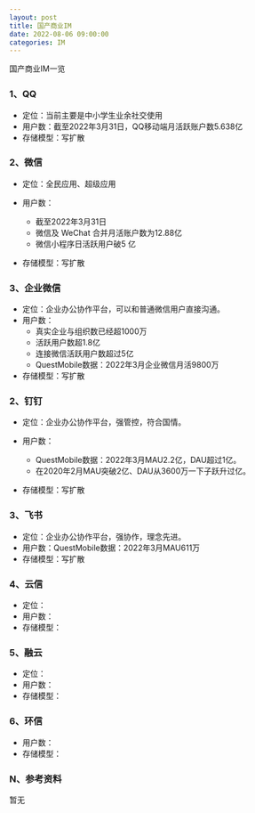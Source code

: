 ```yaml
---
layout: post
title: 国产商业IM
date: 2022-08-06 09:00:00
categories: IM
---
```


国产商业IM一览

### 1、QQ

- 定位：当前主要是中小学生业余社交使用
- 用户数：截至2022年3月31日，QQ移动端月活跃账户数5.638亿
- 存储模型：写扩散

### 2、微信

- 定位：全民应用、超级应用
- 用户数：
  - 截至2022年3月31日
  - 微信及 WeChat 合并月活账户数为12.88亿
  - 微信小程序日活跃用户破5 亿

- 存储模型：写扩散

### 3、企业微信

- 定位：企业办公协作平台，可以和普通微信用户直接沟通。
- 用户数：
  - 真实企业与组织数已经超1000万
  - 活跃用户数超1.8亿
  - 连接微信活跃用户数超过5亿
  - QuestMobile数据：2022年3月企业微信月活9800万
- 存储模型：写扩散

### 2、钉钉

- 定位：企业办公协作平台，强管控，符合国情。
- 用户数：
  - QuestMobile数据：2022年3月MAU2.2亿，DAU超过1亿。
  - 在2020年2月MAU突破2亿、DAU从3600万一下子跃升过亿。

- 存储模型：写扩散

### 3、飞书

- 定位：企业办公协作平台，强协作，理念先进。
- 用户数：QuestMobile数据：2022年3月MAU611万
- 存储模型：写扩散

### 4、云信

- 定位：
- 用户数：
- 存储模型：

### 5、融云

- 定位：
- 用户数：
- 存储模型：

### 6、环信

- 用户数：
- 存储模型：

### N、参考资料

暂无